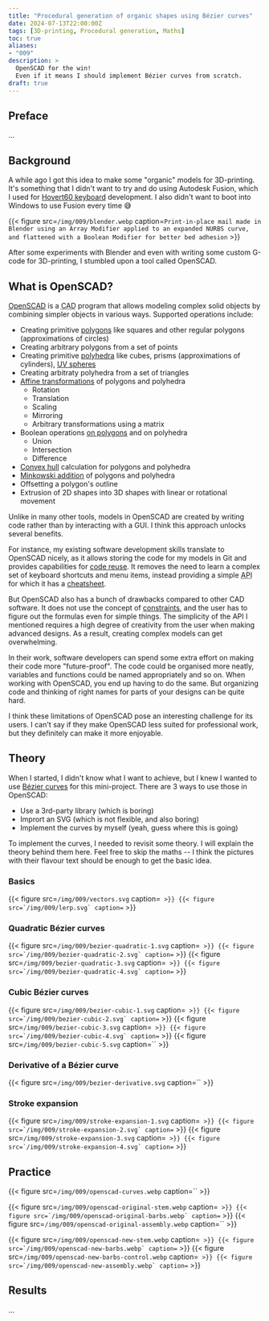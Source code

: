 ```yaml
---
title: "Procedural generation of organic shapes using Bézier curves"
date: 2024-07-13T22:00:00Z
tags: [3D-printing, Procedural generation, Maths]
toc: true
aliases:
- "009"
description: >
  OpenSCAD for the win!
  Even if it means I should implement Bézier curves from scratch.
draft: true
---
```


## Preface

...


## Background

A while ago I got this idea to make some "organic" models for 3D-printing.
It's something that I didn't want to try and do using Autodesk Fusion, which I used for [Hovert60 keyboard][hovert60] development.
I also didn't want to boot into Windows to use Fusion every time 😅

[hovert60]: /tags/hovert60-keyboard/

{{< figure src=`/img/009/blender.webp` caption=`Print-in-place mail made in Blender using an Array Modifier applied to an expanded NURBS curve, and flattened with a Boolean Modifier for better bed adhesion` >}}

After some experiments with Blender and even with writing some custom G-code for 3D-printing, I stumbled upon a tool called OpenSCAD.


## What is OpenSCAD?

[OpenSCAD](https://openscad.org/) is a <abbr title="Computer-aided Design">CAD</abbr> program that allows modeling complex solid objects by combining simpler objects in various ways.
Supported operations include:

- Creating primitive [polygons][polygon] like squares and other regular polygons (approximations of circles)
- Creating arbitrary polygons from a set of points
- Creating primitive [polyhedra][polyhedron] like cubes, prisms (approximations of cylinders), [UV spheres][uv-sphere]
- Creating arbitraty polyhedra from a set of triangles
- [Affine transformations][affine-transformation] of polygons and polyhedra
  - Rotation
  - Translation
  - Scaling
  - Mirroring
  - Arbitrary transformations using a matrix
- Boolean operations [on polygons][boolean-polygons] and on polyhedra
  - Union
  - Intersection
  - Difference
- [Convex hull][convex-hull] calculation for polygons and polyhedra
- [Minkowski addition][minkowski] of polygons and polyhedra
- Offsetting a polygon's outline
- Extrusion of 2D shapes into 3D shapes with linear or rotational movement

[polygon]: https://en.wikipedia.org/wiki/Polygon
[polyhedron]: https://en.wikipedia.org/wiki/Polyhedron
[affine-transformation]: https://en.wikipedia.org/wiki/Affine_transformation
[uv-sphere]: https://en.wikipedia.org/wiki/UV_mapping
[boolean-polygons]: https://en.wikipedia.org/wiki/Boolean_operations_on_polygons
[convex-hull]: https://en.wikipedia.org/wiki/Convex_hull
[minkowski]: https://en.wikipedia.org/wiki/Minkowski_addition


Unlike in many other tools, models in OpenSCAD are created by writing code rather than by interacting with a GUI.
I think this approach unlocks several benefits.

For instance, my existing software development skills translate to OpenSCAD nicely, as it allows storing the code for my models in Git and provides capabilities for [code reuse](https://en.wikipedia.org/wiki/Code_reuse).
It removes the need to learn a complex set of keyboard shortcuts and menu items, instead providing a simple <abbr title="Application Programming Interface">API</abbr> for which it has a [cheatsheet](https://openscad.org/cheatsheet/index.html).

But OpenSCAD also has a bunch of drawbacks compared to other CAD software.
It does not use the concept of [constraints][constraint], and the user has to figure out the formulas even for simple things.
The simplicity of the API I mentioned requires a high degree of creativity from the user when making advanced designs.
As a result, creating complex models can get overwhelming.

[constraint]: https://en.wikipedia.org/wiki/Constraint_(computer-aided_design)

In their work, software developers can spend some extra effort on making their code more "future-proof".
The code could be organised more neatly, variables and functions could be named appropriately and so on.
When working with OpenSCAD, you end up having to do the same.
But organizing code and thinking of right names for parts of your designs can be quite hard.

I think these limitations of OpenSCAD pose an interesting challenge for its users.
I can't say if they make OpenSCAD less suited for professional work, but they definitely can make it more enjoyable.


## Theory

When I started, I didn't know what I want to achieve, but I knew I wanted to use [Bézier curves][bezier] for this mini-project.
There are 3 ways to use those in OpenSCAD:
- Use a 3rd-party library (which is boring)
- Imprort an SVG (which is not flexible, and also boring)
- Implement the curves by myself (yeah, guess where this is going)

[bezier]: https://en.wikipedia.org/wiki/Bézier_curve

To implement the curves, I needed to revisit some theory.
I will explain the theory behind them here.
Feel free to skip the maths -- I think the pictures with their flavour text should be enough to get the basic idea.


### Basics

{{< figure src=`/img/009/vectors.svg` caption=`` >}}
{{< figure src=`/img/009/lerp.svg` caption=`` >}}


### Quadratic Bézier curves

{{< figure src=`/img/009/bezier-quadratic-1.svg` caption=`` >}}
{{< figure src=`/img/009/bezier-quadratic-2.svg` caption=`` >}}
{{< figure src=`/img/009/bezier-quadratic-3.svg` caption=`` >}}
{{< figure src=`/img/009/bezier-quadratic-4.svg` caption=`` >}}


### Cubic Bézier curves

{{< figure src=`/img/009/bezier-cubic-1.svg` caption=`` >}}
{{< figure src=`/img/009/bezier-cubic-2.svg` caption=`` >}}
{{< figure src=`/img/009/bezier-cubic-3.svg` caption=`` >}}
{{< figure src=`/img/009/bezier-cubic-4.svg` caption=`` >}}
{{< figure src=`/img/009/bezier-cubic-5.svg` caption=`` >}}


### Derivative of a Bézier curve


{{< figure src=`/img/009/bezier-derivative.svg` caption=`` >}}


### Stroke expansion

{{< figure src=`/img/009/stroke-expansion-1.svg` caption=`` >}}
{{< figure src=`/img/009/stroke-expansion-2.svg` caption=`` >}}
{{< figure src=`/img/009/stroke-expansion-3.svg` caption=`` >}}
{{< figure src=`/img/009/stroke-expansion-4.svg` caption=`` >}}


## Practice

{{< figure src=`/img/009/openscad-curves.webp` caption=`` >}}

{{< figure src=`/img/009/openscad-original-stem.webp` caption=`` >}}
{{< figure src=`/img/009/openscad-original-barbs.webp` caption=`` >}}
{{< figure src=`/img/009/openscad-original-assembly.webp` caption=`` >}}

{{< figure src=`/img/009/openscad-new-stem.webp` caption=`` >}}
{{< figure src=`/img/009/openscad-new-barbs.webp` caption=`` >}}
{{< figure src=`/img/009/openscad-new-barbs-control.webp` caption=`` >}}
{{< figure src=`/img/009/openscad-new-assembly.webp` caption=`` >}}


## Results

...
